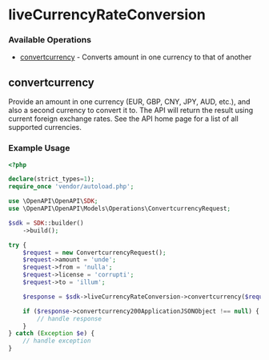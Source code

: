 # liveCurrencyRateConversion

### Available Operations

* [convertcurrency](#convertcurrency) - Converts amount in one currency to that of another

## convertcurrency

Provide an amount in one currency (EUR, GBP, CNY, JPY, AUD, etc.), and also a second currency to convert it to. The API will return the result using current foreign exchange rates. See the API home page for a list of all supported currencies.

### Example Usage

```php
<?php

declare(strict_types=1);
require_once 'vendor/autoload.php';

use \OpenAPI\OpenAPI\SDK;
use \OpenAPI\OpenAPI\Models\Operations\ConvertcurrencyRequest;

$sdk = SDK::builder()
    ->build();

try {
    $request = new ConvertcurrencyRequest();
    $request->amount = 'unde';
    $request->from = 'nulla';
    $request->license = 'corrupti';
    $request->to = 'illum';

    $response = $sdk->liveCurrencyRateConversion->convertcurrency($request);

    if ($response->convertcurrency200ApplicationJSONObject !== null) {
        // handle response
    }
} catch (Exception $e) {
    // handle exception
}
```
